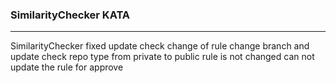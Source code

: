 ### SimilarityChecker KATA
-----
SimilarityChecker
fixed update
check change of rule
change branch and update 
check repo type from private to public
rule is not changed
can not update the rule for approve
